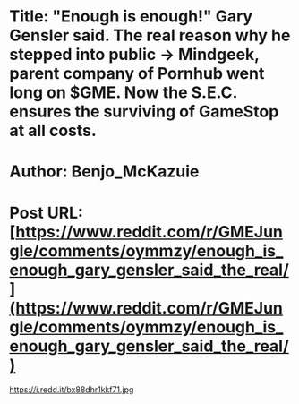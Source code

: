 # Title: "Enough is enough!" Gary Gensler said. The real reason why he stepped into public -> Mindgeek, parent company of Pornhub went long on $GME. Now the S.E.C. ensures the surviving of GameStop at all costs.
# Author: Benjo_McKazuie
# Post URL: [https://www.reddit.com/r/GMEJungle/comments/oymmzy/enough_is_enough_gary_gensler_said_the_real/](https://www.reddit.com/r/GMEJungle/comments/oymmzy/enough_is_enough_gary_gensler_said_the_real/)


https://i.redd.it/bx88dhr1kkf71.jpg